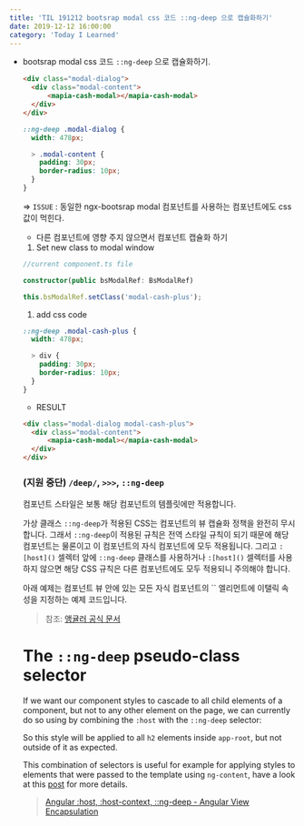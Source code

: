 ```yaml
---
title: 'TIL 191212 bootsrap modal css 코드 ::ng-deep 으로 캡슐화하기'
date: 2019-12-12 16:00:00
category: 'Today I Learned'
---
```


- bootsrap modal css 코드 `::ng-deep` 으로 캡슐화하기.

  ```html
  <div class="modal-dialog">
  	<div class="modal-content">
  		<mapia-cash-modal></mapia-cash-modal>
  	</div>
  </div>
  ```

  ```scss
  ::ng-deep .modal-dialog {
    width: 478px;
  
    > .modal-content {
      padding: 30px;
      border-radius: 10px;
    }
  }
  ```

  ⇒ `ISSUE` : 동일한 ngx-bootsrap modal 컴포넌트를 사용하는 컴포넌트에도 css 값이 먹힌다.

  - 다른 컴포넌트에 영향 주지 않으면서 컴포넌트 캡슐화 하기

  1. Set new class to modal window

  ```ts
  //current component.ts file
  
  constructor(public bsModalRef: BsModalRef)
  
  this.bsModalRef.setClass('modal-cash-plus');
  ```

  1. add css code

  ```scss
  ::ng-deep .modal-cash-plus {
    width: 478px;
  
    > div {
      padding: 30px;
      border-radius: 10px;
    }
  }
  ```

  - RESULT

  ```html
  <div class="modal-dialog modal-cash-plus">
  	<div class="modal-content">
  		<mapia-cash-modal></mapia-cash-modal>
  	</div>
  </div>
  ```

  ### (지원 중단) `/deep/`, `>>>`, `::ng-deep`

  컴포넌트 스타일은 보통 해당 컴포넌트의 템플릿에만 적용합니다.

  가상 클래스 `::ng-deep`가 적용된 CSS는 컴포넌트의 뷰 캡슐화 정책을 완전히 무시합니다. 그래서 `::ng-deep`이 적용된 규칙은 전역 스타일 규칙이 되기 때문에 해당 컴포넌트는 물론이고 이 컴포넌트의 자식 컴포넌트에 모두 적용됩니다. 그리고 `:[host]()` 셀렉터 앞에 `::ng-deep` 클래스를 사용하거나 `:[host]()` 셀렉터를 사용하지 않으면 해당 CSS 규칙은 다른 컴포넌트에도 모두 적용되니 주의해야 합니다.

  아래 예제는 컴포넌트 뷰 안에 있는 모든 자식 컴포넌트의 `` 엘리먼트에 이탤릭 속성을 지정하는 예제 코드입니다.

  > 참조: [앵귤러 공식 문서](https://angular.kr/guide/component-styles#지원-중단-deep--ng-deep)

  # The `::ng-deep` pseudo-class selector

  If we want our component styles to cascade to all child elements of a component, but not to any other element on the page, we can currently do so using by combining the `:host` with the `::ng-deep` selector:

  So this style will be applied to all `h2` elements inside `app-root`, but not outside of it as expected.

  This combination of selectors is useful for example for applying styles to elements that were passed to the template using `ng-content`, have a look at this [post](http://blog.angular-university.io/angular-ng-content/) for more details.

  > [Angular :host, :host-context, ::ng-deep - Angular View Encapsulation](https://blog.angular-university.io/angular-host-context/)